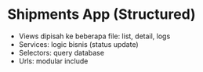 
# Shipments App (Structured)

- Views dipisah ke beberapa file: list, detail, logs
- Services: logic bisnis (status update)
- Selectors: query database
- Urls: modular include
